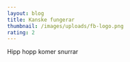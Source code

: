 ```yaml
---
layout: blog
title: Kanske fungerar
thumbnail: /images/uploads/fb-logo.png
rating: 2
---
```

Hipp hopp komer snurrar
